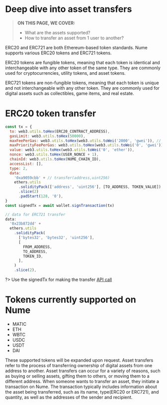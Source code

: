 # Deep dive into asset transfers

> **ON THIS PAGE, WE COVER:**
>
> - What are the assets supported?
> - How to transfer an asset from 1 user to another?

ERC20 and ERC721 are both Ethereum-based token standards. Nume supports various ERC20 tokens and ERC721 tokens.

ERC20 tokens are fungible tokens, meaning that each token is identical and interchangeable with any other token of the same type. They are commonly used for cryptocurrencies, utility tokens, and asset tokens.

ERC721 tokens are non-fungible tokens, meaning that each token is unique and not interchangeable with any other token. They are commonly used for digital assets such as collectibles, game items, and real estate.

# ERC20 token transfer

```js
const tx = {
  to: web3.utils.toHex(ERC20_CONTRACT_ADDRESS),
  gasLimit: web3.utils.toHex(50000),
  maxFeePerGas: web3.utils.toHex(web3.utils.toWei('2000', 'gwei')), // 4000 gwei for withdrawals
  maxPriorityFeePerGas: web3.utils.toHex(web3.utils.toWei('0', 'gwei')),
  value: web3.utils.toHex(web3.utils.toWei('0', 'ether')),
  nonce: web3.utils.toHex(USER_NONCE + 1),
  chainId: web3.utils.toHex(NUME_CHAIN_ID),
  accessList: [],
  type: 2,
  data:
    '0xa9059cbb' + // transfer(address,uint256)
    ethers.utils
      .solidityPack(['address', 'uint256'], [TO_ADDRESS, TOKEN_VALUE]) // to address should be the same as the one used to sign the transaction for withdrawal
      .slice(2)
      .padStart(128, '0'),
}
const signedTx = await wallet.signTransaction(tx)
```

```js
// data for ERC721 transfer
data:
  '0x23b872dd' +
  ethers.utils
    .solidityPack(
      ['bytes32', 'bytes32', 'uint256'],
      [
        FROM_ADDRESS,
        TO_ADDRESS,
        TOKEN_ID,
      ],
    )
    .slice(2),
```
?>  Use the signedTx for making the transfer [API call](../guides/token-transfer.md?id=create-transaction)

# Tokens currently supported on Nume

- MATIC
- ETH
- WBTC
- USDC
- USDT
- DAI

These supported tokens will be expanded upon request.
Asset transfers refer to the process of transferring ownership of digital assets from one address to another. Asset transfers can occur for a variety of reasons, such as buying or selling assets, gifting them to others, or moving them to a different address. When someone wants to transfer an asset, they initiate a transaction on Nume. The transaction typically includes information about the asset being transferred, such as its name, type(ERC20 or ERC721), and quantity, as well as the addresses of the sender and recipient.
